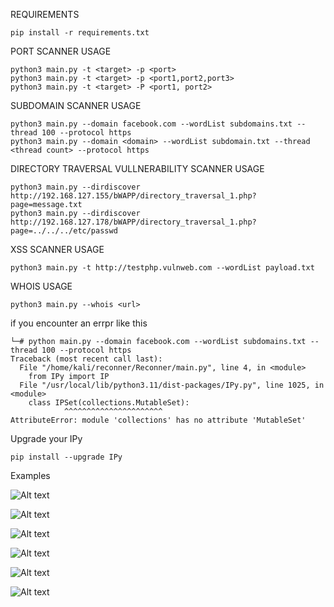REQUIREMENTS

    pip install -r requirements.txt

PORT SCANNER USAGE
    
    python3 main.py -t <target> -p <port>                    
    python3 main.py -t <target> -p <port1,port2,port3>       
    python3 main.py -t <target> -P <port1, port2>            
    
SUBDOMAIN SCANNER USAGE
    
    python3 main.py --domain facebook.com --wordList subdomains.txt --thread 100 --protocol https 
    python3 main.py --domain <domain> --wordList subdomain.txt --thread <thread count> --protocol https 
    
DIRECTORY TRAVERSAL VULLNERABILITY SCANNER USAGE
    
    python3 main.py --dirdiscover http://192.168.127.155/bWAPP/directory_traversal_1.php?page=message.txt
    python3 main.py --dirdiscover http://192.168.127.178/bWAPP/directory_traversal_1.php?page=../../../etc/passwd
    
XSS SCANNER USAGE
    
    python3 main.py -t http://testphp.vulnweb.com --wordList payload.txt 
    
WHOIS USAGE

    python3 main.py --whois <url>

if you encounter an errpr like this  

    └─# python main.py --domain facebook.com --wordList subdomains.txt --thread 100 --protocol https 
    Traceback (most recent call last):
      File "/home/kali/reconner/Reconner/main.py", line 4, in <module>
        from IPy import IP
      File "/usr/local/lib/python3.11/dist-packages/IPy.py", line 1025, in <module>
        class IPSet(collections.MutableSet):
                ^^^^^^^^^^^^^^^^^^^^^^
    AttributeError: module 'collections' has no attribute 'MutableSet'
                                                                                                                                                                                                                                            
Upgrade your IPy 

    pip install --upgrade IPy

Examples

![Alt text](https://github.com/tburakdirlik/Reconner/blob/main/bin/10.png)

![Alt text](https://github.com/tburakdirlik/Reconner/blob/main/bin/20.png)

![Alt text](https://github.com/tburakdirlik/Reconner/blob/main/bin/30.png)

![Alt text](https://github.com/tburakdirlik/Reconner/blob/main/bin/40.png)

![Alt text](https://github.com/tburakdirlik/Reconner/blob/main/bin/50.png)

![Alt text](https://github.com/tburakdirlik/Reconner/blob/main/bin/60.png)
